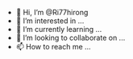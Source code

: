 - 👋 Hi, I’m @Ri77hirong
- 👀 I’m interested in ...
- 🌱 I’m currently learning ...
- 💞️ I’m looking to collaborate on ...
- 📫 How to reach me ...

<!---
Ri77hirong/Ri77hirong is a ✨ special ✨ repository because its `README.md` (this file) appears on your GitHub profile.
You can click the Preview link to take a look at your changes.
--->
